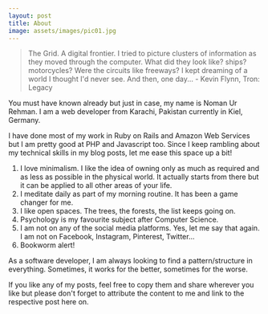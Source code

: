 ```yaml
---
layout: post
title: About
image: assets/images/pic01.jpg
---
```


>The Grid. A digital frontier. I tried to picture clusters of information as they moved through the computer. What did they look like? ships? motorcycles? Were the circuits like freeways? I kept dreaming of a world I thought I'd never see. And then, one day... - Kevin Flynn, Tron: Legacy

You must have known already but just in case, my name is Noman Ur Rehman. I am a web developer from Karachi, Pakistan currently in Kiel, Germany.

I have done most of my work in Ruby on Rails and Amazon Web Services but I am pretty good at PHP and Javascript too. Since I keep rambling about my technical skills in my blog posts, let me ease this space up a bit!

1. I love minimalism. I like the idea of owning only as much as required and as less as possible in the physical world. It actually starts from there but it can be applied to all other areas of your life.
2. I meditate daily as part of my morning routine. It has been a game changer for me.
3. I like open spaces. The trees, the forests, the list keeps going on.
4. Psychology is my favourite subject after Computer Science.
5. I am not on any of the social media platforms. Yes, let me say that again. I am not on Facebook, Instagram, Pinterest, Twitter...
6. Bookworm alert!

As a software developer, I am always looking to find a pattern/structure in everything. Sometimes, it works for the better, sometimes for the worse. 

If you like any of my posts, feel free to copy them and share wherever you like but please don't forget to attribute the content to me and link to the respective post here on.